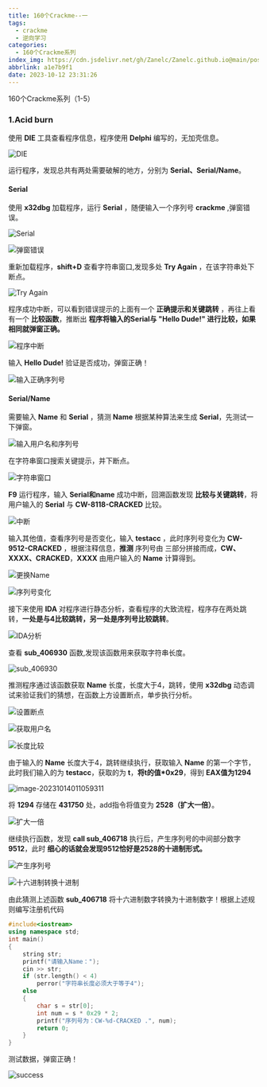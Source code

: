 ```yaml
---
title: 160个Crackme--一
tags:
  - crackme
  - 逆向学习
categories:
  - 160个Crackme系列
index_img: https://cdn.jsdelivr.net/gh/Zanelc/Zanelc.github.io@main/posts/a1e7b9f1/title.jpg
abbrlink: a1e7b9f1
date: 2023-10-12 23:31:26
---
```


160个Crackme系列（1-5）

### 1.Acid burn

使用 **DIE** 工具查看程序信息，程序使用 **Delphi** 编写的，无加壳信息。

![DIE](https://cdn.jsdelivr.net/gh/Zanelc/Zanelc.github.io@main/posts/a1e7b9f1/image-20231012233744343.png)

运行程序，发现总共有两处需要破解的地方，分别为 **Serial、Serial/Name**。

#### Serial

使用 **x32dbg** 加载程序，运行 **Serial** ，随便输入一个序列号 **crackme** ,弹窗错误。

![Serial](https://cdn.jsdelivr.net/gh/Zanelc/Zanelc.github.io@main/posts/a1e7b9f1/image-20231012234825557.png)

![弹窗错误](https://cdn.jsdelivr.net/gh/Zanelc/Zanelc.github.io@main/posts/a1e7b9f1/image-20231012234853017.png)

重新加载程序，**shift+D** 查看字符串窗口,发现多处 **Try Again** ，在该字符串处下断点。

![Try Again](https://cdn.jsdelivr.net/gh/Zanelc/Zanelc.github.io@main/posts/a1e7b9f1/image-20231012235020424.png)

程序成功中断，可以看到错误提示的上面有一个 **正确提示和关键跳转** ，再往上看有一个 **比较函数**，推断出 **程序将输入的Serial与 "Hello Dude!" 进行比较，如果相同就弹窗正确。**

![程序中断](https://cdn.jsdelivr.net/gh/Zanelc/Zanelc.github.io@main/posts/a1e7b9f1/image-20231012235229078.png)

输入 **Hello Dude!** 验证是否成功，弹窗正确！

![输入正确序列号](https://cdn.jsdelivr.net/gh/Zanelc/Zanelc.github.io@main/posts/a1e7b9f1/image-20231012235610569.png)

#### Serial/Name

需要输入 **Name** 和 **Serial** ，猜测 **Name** 根据某种算法来生成 **Serial**，先测试一下弹窗。

![输入用户名和序列号](https://cdn.jsdelivr.net/gh/Zanelc/Zanelc.github.io@main/posts/a1e7b9f1/image-20231012235857783.png)

在字符串窗口搜索关键提示，并下断点。

![字符串窗口](https://cdn.jsdelivr.net/gh/Zanelc/Zanelc.github.io@main/posts/a1e7b9f1/image-20231012235947456.png)

**F9** 运行程序，输入 **Serial和name** 成功中断，回溯函数发现 **比较与关键跳转**，将用户输入的 **Serial** 与 **CW-8118-CRACKED** 比较。

![中断](https://cdn.jsdelivr.net/gh/Zanelc/Zanelc.github.io@main/posts/a1e7b9f1/image-20231014003409138.png)

输入其他值，查看序列号是否变化，输入 **testacc** ，此时序列号变化为 **CW-9512-CRACKED** ，根据注释信息，**推测** 序列号由 三部分拼接而成，**CW、XXXX、CRACKED**，**XXXX** 由用户输入的 **Name** 计算得到。

![更换Name](https://cdn.jsdelivr.net/gh/Zanelc/Zanelc.github.io@main/posts/a1e7b9f1/image-20231014003548226.png)

![序列号变化](https://cdn.jsdelivr.net/gh/Zanelc/Zanelc.github.io@main/posts/a1e7b9f1/image-20231014003655765.png)

接下来使用 **IDA** 对程序进行静态分析，查看程序的大致流程，程序存在两处跳转，**一处是与4比较跳转，另一处是序列号比较跳转**。

![IDA分析](https://cdn.jsdelivr.net/gh/Zanelc/Zanelc.github.io@main/posts/a1e7b9f1/image-20231014003949255.png)

查看 **sub_406930** 函数,发现该函数用来获取字符串长度。

![sub_406930](https://cdn.jsdelivr.net/gh/Zanelc/Zanelc.github.io@main/posts/a1e7b9f1/image-20231014004105104.png)

推测程序通过该函数获取 **Name** 长度，长度大于4，跳转，使用 **x32dbg** 动态调试来验证我们的猜想，在函数上方设置断点，单步执行分析。

![设置断点](https://cdn.jsdelivr.net/gh/Zanelc/Zanelc.github.io@main/posts/a1e7b9f1/image-20231014005128188.png)

![获取用户名](https://cdn.jsdelivr.net/gh/Zanelc/Zanelc.github.io@main/posts/a1e7b9f1/image-20231014005221706.png)

![长度比较](https://cdn.jsdelivr.net/gh/Zanelc/Zanelc.github.io@main/posts/a1e7b9f1/image-20231014010505785.png)

由于输入的 **Name** 长度大于4，跳转继续执行，获取输入 **Name** 的第一个字节，此时我们输入的为 **testacc**，获取的为 **t**，**将t的值*0x29**，得到 **EAX值为1294**

![image-20231014011059311](https://cdn.jsdelivr.net/gh/Zanelc/Zanelc.github.io@main/posts/a1e7b9f1/image-20231014011059311.png)

将 **1294** 存储在 **431750** 处，add指令将值变为 **2528（扩大一倍）**。

![扩大一倍](https://cdn.jsdelivr.net/gh/Zanelc/Zanelc.github.io@main/posts/a1e7b9f1/image-20231014011421409.png)

继续执行函数，发现 **call sub_406718** 执行后，产生序列号的中间部分数字 **9512**，此时 **细心的话就会发现9512恰好是2528的十进制形式。**

![产生序列号](https://cdn.jsdelivr.net/gh/Zanelc/Zanelc.github.io@main/posts/a1e7b9f1/image-20231014011623896.png)

![十六进制转换十进制](https://cdn.jsdelivr.net/gh/Zanelc/Zanelc.github.io@main/posts/a1e7b9f1/image-20231014011731603.png)

由此猜测上述函数 **sub_406718** 将十六进制数字转换为十进制数字！根据上述规则编写注册机代码

```C++
#include<iostream>
using namespace std;
int main()
{
	string str;
	printf("请输入Name：");
	cin >> str;
	if (str.length() < 4)
		perror("字符串长度必须大于等于4");
	else
	{
		char s = str[0];
		int num = s * 0x29 * 2;
		printf("序列号为：CW-%d-CRACKED .", num);
		return 0;
	}
}
```

测试数据，弹窗正确！

![success](https://cdn.jsdelivr.net/gh/Zanelc/Zanelc.github.io@main/posts/a1e7b9f1/image-20231014012957867.png)
